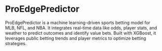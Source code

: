 # ProEdgePredictor
ProEdgePredictor is a machine learning-driven sports betting model for MLB, NFL, and NBA. It integrates real-time data like odds, player stats, and weather to predict outcomes and identify value bets. Built with XGBoost, it leverages public betting trends and player metrics to optimize betting strategies.
